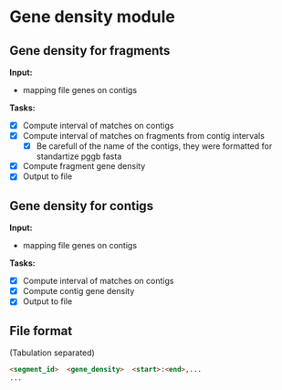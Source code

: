 # Gene density module

## Gene density for fragments

**Input:**

* mapping file genes on contigs

**Tasks:**

* [x] Compute interval of matches on contigs
* [x] Compute interval of matches on fragments from contig intervals
  * [x] Be carefull of the name of the contigs, they were formatted for standartize pggb fasta
* [x] Compute fragment gene density
* [x] Output to file

## Gene density for contigs

**Input:**

* mapping file genes on contigs

**Tasks:**

* [x] Compute interval of matches on contigs
* [x] Compute contig gene density
* [x] Output to file

## File format

(Tabulation separated)

```html
<segment_id>  <gene_density>  <start>:<end>,...
...
```
